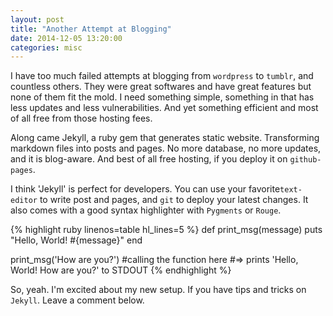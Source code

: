 ```yaml
---
layout: post
title: "Another Attempt at Blogging"
date: 2014-12-05 13:20:00
categories: misc
---
```

I have too much failed attempts at blogging from `wordpress` to `tumblr`, and countless others. They were great softwares and have great features but none of them fit the mold. I need something simple, something in that has less updates and less vulnerabilities. And yet something efficient and most of all free from those hosting fees.

Along came Jekyll, a ruby gem that generates static website. Transforming markdown files into posts and pages. No more database, no more updates, and it is blog-aware. And best of all free hosting, if you deploy it on `github-pages`.

I think 'Jekyll' is perfect for developers. You can use your favorite`text-editor` to write post and pages, and `git` to deploy your latest changes. It also comes with a good syntax highlighter with
`Pygments` or `Rouge`.

{% highlight ruby linenos=table hl_lines=5 %}
def print_msg(message)
  puts "Hello, World!  #{message}"
end

print_msg('How are you?') #calling the function here
#=> prints 'Hello, World! How are you?' to STDOUT
{% endhighlight %}

So, yeah. I'm  excited about my new setup. If you have tips and tricks on `Jekyll`. Leave a comment below.
